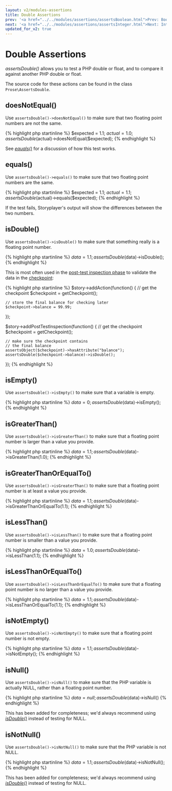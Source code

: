 ```yaml
---
layout: v2/modules-assertions
title: Double Assertions
prev: '<a href="../../modules/assertions/assertsBoolean.html">Prev: Boolean Assertions</a>'
next: '<a href="../../modules/assertions/assertsInteger.html">Next: Integer Assertions</a>'
updated_for_v2: true
---
```


# Double Assertions

_assertsDouble()_ allows you to test a PHP double or float, and to compare it against another PHP double or float.

The source code for these actions can be found in the class `Prose\AssertsDouble`.

## doesNotEqual()

Use `assertsDouble()->doesNotEqual()` to make sure that two floating point numbers are not the same.

{% highlight php startinline %}
$expected = 1.1;
$actual   = 1.0;
assertsDouble($actual)->doesNotEqual($expected);
{% endhighlight %}

See _[equals()](#equals)_ for a discussion of how this test works.

## equals()

Use `assertsDouble()->equals()` to make sure that two floating point numbers are the same.

{% highlight php startinline %}
$expected = 1.1;
$actual   = 1.1;
assertsDouble($actual)->equals($expected);
{% endhighlight %}

If the test fails, Storyplayer's output will show the differences between the two numbers.

## isDouble()

Use `assertsDouble()->isDouble()` to make sure that something really is a floating point number.

{% highlight php startinline %}
$data = 1.1;
assertsDouble($data)->isDouble();
{% endhighlight %}

This is most often used in the [post-test inspection phase](../../stories/post-test-inspection.html) to validate the data in the [checkpoint](../../stories/the-checkpoint.html):

{% highlight php startinline %}
$story->addAction(function() {
    // get the checkpoint
    $checkpoint = getCheckpoint();

    // store the final balance for checking later
    $checkpoint->balance = 99.99;
});

$story->addPostTestInspection(function() {
    // get the checkpoint
    $checkpoint = getCheckpoint();

    // make sure the checkpoint contains
    // the final balance
    assertsObject($checkpoint)->hasAttribute("balance");
    assertsDouble($checkpoint->balance)->isDouble();
});
{% endhighlight %}

## isEmpty()

Use `assertsDouble()->isEmpty()` to make sure that a variable is empty.

{% highlight php startinline %}
$data = 0;
assertsDouble($data)->isEmpty();
{% endhighlight %}

## isGreaterThan()

Use `assertsDouble()->isGreaterThan()` to make sure that a floating point number is larger than a value you provide.

{% highlight php startinline %}
$data = 1.1;
assertsDouble($data)->isGreaterThan(1.0);
{% endhighlight %}

## isGreaterThanOrEqualTo()

Use `assertsDouble()->isGreaterThan()` to make sure that a floating point number is at least a value you provide.

{% highlight php startinline %}
$data = 1.1;
assertsDouble($data)->isGreaterThanOrEqualTo(1.1);
{% endhighlight %}

## isLessThan()

Use `assertsDouble()->isLessThan()` to make sure that a floating point number is smaller than a value you provide.

{% highlight php startinline %}
$data = 1.0;
assertsDouble($data)->isLessThan(1.1);
{% endhighlight %}

## isLessThanOrEqualTo()

Use `assertsDouble()->isLessThanOrEqualTo()` to make sure that a floating point number is no larger than a value you provide.

{% highlight php startinline %}
$data = 1.1;
assertsDouble($data)->isLessThanOrEqualTo(1.1);
{% endhighlight %}

## isNotEmpty()

Use `assertsDouble()->isNotEmpty()` to make sure that a floating point number is not empty.

{% highlight php startinline %}
$data = 1.1;
assertsDouble($data)->isNotEmpty();
{% endhighlight %}

## isNull()

Use `assertsDouble()->isNull()` to make sure that the PHP variable is actually NULL, rather than a floating point number.

{% highlight php startinline %}
$data = null;
assertsDouble($data)->isNull()
{% endhighlight %}

This has been added for completeness; we'd always recommend using _[isDouble()](#isdouble)_ instead of testing for NULL.

## isNotNull()

Use `assertsDouble()->isNotNull()` to make sure that the PHP variable is not NULL.

{% highlight php startinline %}
$data = 1.1;
assertsDouble($data)->isNotNull();
{% endhighlight %}

This has been added for completeness; we'd always recommend using _[isDouble()](#isdouble)_ instead of testing for NULL.
